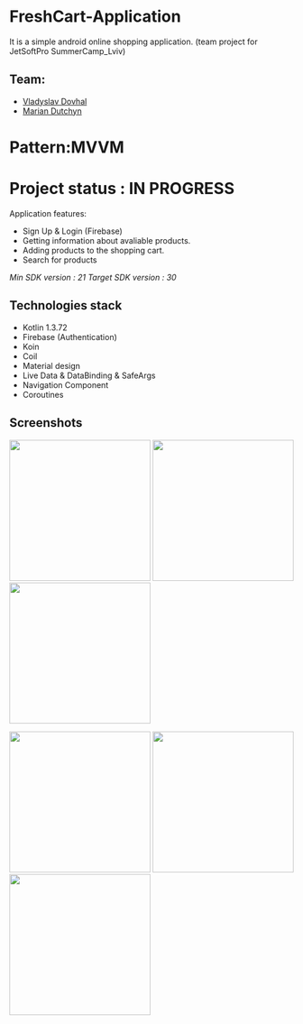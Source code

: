 # FreshCart-Application

It is a simple android online shopping application. (team project for JetSoftPro SummerCamp_Lviv)

## Team: 
- [Vladyslav Dovhal](https://github.com/vladdovgal)
- [Marian Dutchyn](https://github.com/MarianDutchyn)

# Pattern:MVVM
 
# Project status : IN PROGRESS

Application features:
- Sign Up & Login (Firebase)
- Getting information about avaliable products.
- Adding products to the shopping cart.
- Search for products

*Min SDK version : 21*
*Target SDK version : 30*

## Technologies stack
- Kotlin 1.3.72
- Firebase (Authentication)
- Koin
- Coil
- Material design
- Live Data & DataBinding & SafeArgs
- Navigation Component
- Coroutines

## Screenshots
<p>
<img src="https://user-images.githubusercontent.com/39419270/96555502-8b98cd80-12c0-11eb-8d14-f7b3490c32a5.png" width="250" />
<img src="https://user-images.githubusercontent.com/39419270/96555519-8f2c5480-12c0-11eb-89ac-53bcd4fa0557.png" width="250" />
<img src="https://user-images.githubusercontent.com/39419270/96555544-96ebf900-12c0-11eb-803e-ed730bbd8907.png" width="250" />
</p>

<p>
<img src="https://user-images.githubusercontent.com/39419270/96555333-53918a80-12c0-11eb-9c7f-75feb095df95.png" width="250" />
<img src="https://user-images.githubusercontent.com/39419270/96555720-c995f180-12c0-11eb-9494-f8c35fff8c41.png" width="250" />
 <img src="https://user-images.githubusercontent.com/39419270/96555341-54c2b780-12c0-11eb-8ca2-ff4e57447039.png" width="250" />
</p>
